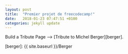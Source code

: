 ```yaml
---
layout: post
title:  "Premier projet de freecodecamp!"
date:   2018-01-23 07:47:51 +0100
categories: jekyll update
---
```


Build a Tribute Page --> [Tribute to Michel Berger][berger].

[berger]: {{ site.baseurl }}/Berger
